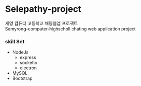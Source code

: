 # Selepathy-project
세명 컴퓨터 고등학교 채팅웹앱 프로젝트 <br>
Semyrong-computer-highscholl chating web application project <br>
### skill Set 
* NodeJs
    * express
    * socketio
    * electron
* MySQL
* Bootstrap
